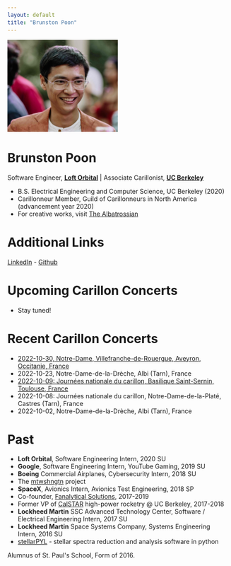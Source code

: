 ```yaml
---
layout: default
title: "Brunston Poon"
---
```


<img src="images/brunston.jpeg" alt="Brunston" style="width: 250px;"/>

Brunston Poon
=============

Software Engineer, **[Loft Orbital](https://www.loftorbital.com/)** \| Associate Carillonist, **[UC Berkeley](https://music.berkeley.edu/sather-tower-carillon/)**

* B.S. Electrical Engineering and Computer Science, UC Berkeley (2020)
* Carillonneur Member, Guild of Carillonneurs in North America (advancement year 2020)
* For creative works, visit [The Albatrossian](http://albatrossian.xyz)

Additional Links
================

[LinkedIn](https://linkedin.com/in/brunston) - [Github](https://github.com/brunston)

Upcoming Carillon Concerts
==========================

* Stay tuned!

Recent Carillon Concerts
========================

* [2022-10-30, Notre-Dame, Villefranche-de-Rouergue, Aveyron, Occitanie, France](https://villefranche-de-rouergue.fr/agenda/concert-de-carillon-3/)
* 2022-10-23, Notre-Dame-de-la-Drèche, Albi (Tarn), France
* [2022-10-09: Journées nationale du carillon, Basilique Saint-Sernin, Toulouse, France](https://actu.fr/occitanie/toulouse_31555/toulouse-voici-pourquoi-les-cloches-de-saint-sernin-vont-sonner-trois-quarts-d-heure-dimanche_54358170.html)
* 2022-10-08: Journées nationale du carillon, Notre-Dame-de-la-Platé, Castres (Tarn), France
* 2022-10-02, Notre-Dame-de-la-Drèche, Albi (Tarn), France

Past
====

* **Loft Orbital**, Software Engineering Intern, 2020 SU
* **Google**, Software Engineering Intern, YouTube Gaming, 2019 SU
* **Boeing** Commercial Airplanes, Cybersecurity Intern, 2018 SU
* The [mtwshngtn](https://mtwshngtn.github.io/) project
* **SpaceX**, Avionics Intern, Avionics Test Engineering, 2018 SP
* Co-founder, [Fanalytical Solutions](http://fanalyticalsolutions.com), 2017-2019
* Former VP of [CalSTAR](https://stars.berkeley.edu) high-power rocketry @ UC Berkeley, 2017-2018
* **Lockheed Martin** SSC Advanced Technology Center, Software / Electrical Engineering Intern, 2017 SU
* **Lockheed Martin** Space Systems Company, Systems Engineering Intern, 2016 SU
* [stellarPYL](http://brunston.net/stellarpyl) - stellar spectra reduction and analysis software in python

Alumnus of St. Paul's School, Form of 2016.
